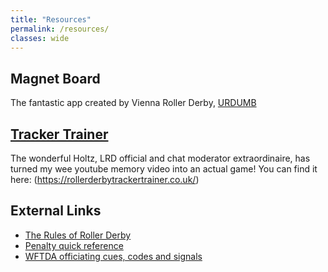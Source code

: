 ```yaml
---
title: "Resources"
permalink: /resources/
classes: wide
---
```

## Magnet Board
The fantastic app created by Vienna Roller Derby, [URDUMB](https://urdumb.org)

## [Tracker Trainer](https://rollerderbytrackertrainer.co.uk)
The wonderful Holtz, LRD official and chat moderator extraordinaire, has turned my wee youtube memory video into an actual game! You can find it here: (https://rollerderbytrackertrainer.co.uk/)

## External Links
* [The Rules of Roller Derby](http://rules.wftda.com)
* [Penalty quick reference](https://static.wftda.com/officiating/wftda-penalty-quick-reference-guide.pdf)
* [WFTDA officiating cues, codes and signals](https://static.wftda.com/officiating/wftda-officiating-cues-codes-and-signals.pdf)
